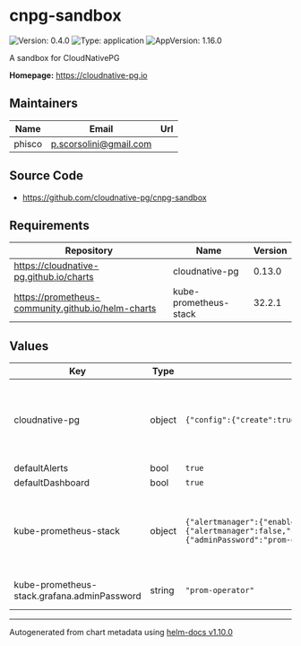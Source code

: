 # cnpg-sandbox

![Version: 0.4.0](https://img.shields.io/badge/Version-0.4.0-informational?style=flat-square) ![Type: application](https://img.shields.io/badge/Type-application-informational?style=flat-square) ![AppVersion: 1.16.0](https://img.shields.io/badge/AppVersion-1.16.0-informational?style=flat-square)

A sandbox for CloudNativePG

**Homepage:** <https://cloudnative-pg.io>

## Maintainers

| Name | Email | Url |
| ---- | ------ | --- |
| phisco | <p.scorsolini@gmail.com> |  |

## Source Code

* <https://github.com/cloudnative-pg/cnpg-sandbox>

## Requirements

| Repository | Name | Version |
|------------|------|---------|
| https://cloudnative-pg.github.io/charts | cloudnative-pg | 0.13.0 |
| https://prometheus-community.github.io/helm-charts | kube-prometheus-stack | 32.2.1 |

## Values

| Key | Type | Default | Description |
|-----|------|---------|-------------|
| cloudnative-pg | object | `{"config":{"create":true,"data":{"MONITORING_QUERIES_CONFIGMAP":"default-monitoring-queries"}},"enabled":true}` | here you can pass the whole values directly to the cloudnative-pg chart |
| defaultAlerts | bool | `true` |  |
| defaultDashboard | bool | `true` |  |
| kube-prometheus-stack | object | `{"alertmanager":{"enabled":true},"defaultRules":{"create":true,"rules":{"alertmanager":false,"configReloaders":false,"etcd":false,"general":false,"k8s":true,"kubeApiserver":false,"kubeApiserverAvailability":false,"kubeApiserverSlos":false,"kubePrometheusGeneral":false,"kubePrometheusNodeRecording":false,"kubeProxy":false,"kubeScheduler":false,"kubeStateMetrics":false,"kubelet":true,"kubernetesApps":false,"kubernetesResources":false,"kubernetesStorage":false,"kubernetesSystem":false,"network":false,"node":true,"nodeExporterAlerting":false,"nodeExporterRecording":true,"prometheus":false,"prometheusOperator":false}},"enabled":true,"grafana":{"adminPassword":"prom-operator","defaultDashboardsEnabled":false,"enabled":true},"kubeControllerManager":{"enabled":false},"nodeExporter":{"enabled":false},"prometheus":{"prometheusSpec":{"podMonitorSelectorNilUsesHelmValues":false,"probeSelectorNilUsesHelmValues":false,"ruleSelectorNilUsesHelmValues":false,"serviceMonitorSelectorNilUsesHelmValues":false}}}` | here you can pass the whole values directly to the kube-prometheus-stack chart |
| kube-prometheus-stack.grafana.adminPassword | string | `"prom-operator"` | the grafana admin password |

----------------------------------------------
Autogenerated from chart metadata using [helm-docs v1.10.0](https://github.com/norwoodj/helm-docs/releases/v1.10.0)
